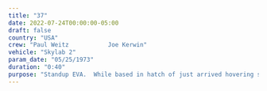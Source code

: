 ```yaml
---
title: "37"
date: 2022-07-24T00:00:00-05:00
draft: false
country: "USA"
crew: "Paul Weitz           Joe Kerwin"
vehicle: "Skylab 2"
param_date: "05/25/1973"
duration: "0:40"
purpose: "Standup EVA.  While based in hatch of just arrived hovering spacecraft, failed to pull/pry free solar panel held by cm wide scrap of MMOD shield"
---
```

